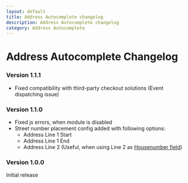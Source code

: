 ```yaml
---
layout: default
title: Address Autocomplete changelog
description: Address Autocomplete changelog
category: Address Autocomplete
---
```


# Address Autocomplete Changelog

### Version 1.1.1

 -  Fixed compatibility with third-party checkout solutions (Event dispatching issue)

### Version 1.1.0

 -  Fixed js errors, when module is disabled
 -  Street number placement config added with following options:
    - Address Line 1 Start
    - Address Line 1 End
    - Address Line 2 (Useful, when using Line 2 as [Housenumber field](/m1/extensions/firecheckout/housenumber/))

### Version 1.0.0

Initial release
